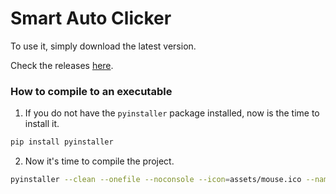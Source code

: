 # Smart Auto Clicker

To use it, simply download the latest version.

Check the releases [here](https://github.com/FJRG2007/smart-auto-clicker/tags).

### How to compile to an executable

1. If you do not have the `pyinstaller` package installed, now is the time to install it.
```bash
pip install pyinstaller
```

2. Now it's time to compile the project.
```bash
pyinstaller --clean --onefile --noconsole --icon=assets/mouse.ico --name="AutoClicker" main.py
```
